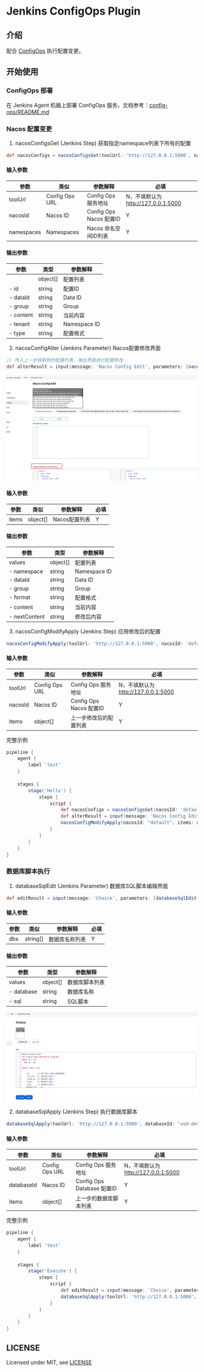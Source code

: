 # Jenkins ConfigOps Plugin

## 介绍

配合 [ConfigOps](https://github.com/dumasd/config-ops) 执行配置变更。

## 开始使用

### ConfigOps 部署

在 Jenkins Agent 机器上部署 ConfigOps 服务，文档参考：[config-ops/README.md](https://github.com/dumasd/config-ops)

### Nacos 配置变更

1. nacosConfigsGet (Jenkins Step) 获取指定namespace列表下所有的配置

``` groovy
def nacosConfigs = nacosConfigsGet(toolUrl: 'http://127.0.0.1:5000', nacosId: 'default', namespaces: ['vod-mfc', 'blue'])    
```

#### 输入参数

| 参数         | 类似             | 参数解释                  | 必填                            |
|------------|----------------|-----------------------|-------------------------------|
| toolUrl    | Config Ops URL | Config Ops 服务地址       | N，不填默认为 http://127.0.0.1:5000 |
| nacosId    | Nacos ID       | Config Ops Nacos 配置ID | Y                             |
| namespaces | Namespaces     | Nacos 命名空间ID列表        | Y                             |

#### 输出参数

| 参数        | 类型       | 参数解释         |
|-----------|----------|--------------|
|           | object[] | 配置列表         |
| - id      | string   | 配置ID         |
| - dataId  | string   | Data ID      |
| - group   | string   | Group        |
| - content | string   | 当前内容         |
| - tenant  | string   | Namespace ID |
| - type    | string   | 配置格式         |

2. nacosConfigAlter (Jenkins Parameter) Nacos配置修改界面

```groovy
// 传入上一步获取到的配置列表，弹出界面进行配置修改
def alterResult = input(message: 'Nacos Config Edit', parameters: [nacosConfigAlter(items: nacosConfigs)])
```

![nacos_alter_view](images/nacos_alter_view.png)

#### 输入参数

| 参数    | 类似       | 参数解释      | 必填 |
|-------|----------|-----------|----|
| items | object[] | Nacos配置列表 | Y  |

#### 输出参数

| 参数            | 类型       | 参数解释         |
|---------------|----------|--------------|
| values        | object[] | 配置列表         |
| - namespace   | string   | Namespace ID |
| - dataId      | string   | Data ID      |
| - group       | string   | Group        |
| - format      | string   | 配置格式         |
| - content     | string   | 当前内容         |
| - nextContent | string   | 修改后内容        |

3. nacosConfigModifyApply (Jenkins Step) 应用修改后的配置

``` groovy
nacosConfigModifyApply(toolUrl: 'http://127.0.0.1:5000', nacosId: 'default', items: alterResult['values'])
```

#### 输入参数

| 参数      | 类似             | 参数解释                  | 必填                            |
|---------|----------------|-----------------------|-------------------------------|
| toolUrl | Config Ops URL | Config Ops 服务地址       | N，不填默认为 http://127.0.0.1:5000 |
| nacosId | Nacos ID       | Config Ops Nacos 配置ID | Y                             |
| items   | object[]       | 上一步修改后的配置列表           | Y                             |

完整示例

``` groovy
pipeline {
    agent {
        label 'test'
    }

    stages {
        stage('Hello') {
            steps {
                script {
                    def nacosConfigs = nacosConfigsGet(nacosId: 'default', namespaces: ['vod-mfc', 'blue'])    
                    def alterResult = input(message: 'Nacos Config Edit', parameters: [nacosConfigAlter(items: nacosConfigs)])
                    nacosConfigModifyApply(nacosId: "default", items: alterResult['values'])
                }
            }
        }
    }
}

```

### 数据库脚本执行

1. databaseSqlEdit (Jenkins Parameter) 数据库SQL脚本编辑界面

```groovy
def editResult = input(message: 'Choice', parameters: [databaseSqlEdit(dbs: ["hotkey_db", "czb_test"])])
```

#### 输入参数

| 参数  | 类似       | 参数解释    | 必填 |
|-----|----------|---------|----|
| dbs | string[] | 数据库名称列表 | Y  |

#### 输出参数

| 参数         | 类型       | 参数解释    |
|------------|----------|---------|
| values     | object[] | 数据库脚本列表 |
| - database | string   | 数据库名称   |
| - sql      | string   | SQL脚本   |

![sql_edit_view.png](images/sql_edit_view.png)

2. databaseSqlApply (Jenkins Step) 执行数据库脚本

```groovy
databaseSqlApply(toolUrl: 'http://127.0.0.1:5000', databaseId: 'vod-dev', items: editResult['values'])
```

#### 输入参数

| 参数         | 类似             | 参数解释                     | 必填                            |
|------------|----------------|--------------------------|-------------------------------|
| toolUrl    | Config Ops URL | Config Ops 服务地址          | N，不填默认为 http://127.0.0.1:5000 |
| databaseId | Nacos ID       | Config Ops Database 配置ID | Y                             |
| items      | object[]       | 上一步的数据库脚本列表              | Y                             |

完整示例

```groovy
pipeline {
    agent {
        label 'test'
    }

    stages {
        stage('Execute') {
            steps {
                script {
                    def editResult = input(message: 'Choice', parameters: [databaseSqlEdit(dbs: ["hotkey_db", "czb_test"])])
                    databaseSqlApply(toolUrl: 'http://127.0.0.1:5000', databaseId: 'vod-dev', items: editResult['values'])
                }
            }
        }
    }
}
```

## LICENSE

Licensed under MIT, see [LICENSE](LICENSE.md)

